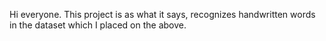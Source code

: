 Hi everyone. This project is as what it says, recognizes handwritten words in the dataset which I placed on the above.
